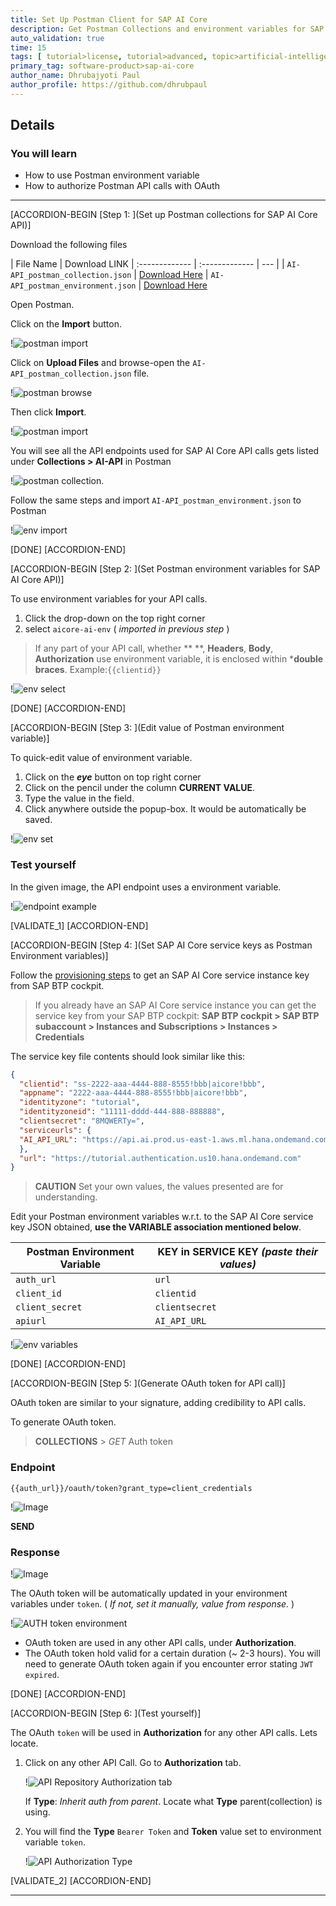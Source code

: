 ```yaml
---
title: Set Up Postman Client for SAP AI Core
description: Get Postman Collections and environment variables for SAP AI Core. Learn to generate OAuth token to authorize API calls.
auto_validation: true
time: 15
tags: [ tutorial>license, tutorial>advanced, topic>artificial-intelligence, topic>machine-learning, software-product>sap-ai-core ]
primary_tag: software-product>sap-ai-core
author_name: Dhrubajyoti Paul
author_profile: https://github.com/dhrubpaul
---
```


## Details
### You will learn
  - How to use Postman environment variable
  - How to authorize Postman API calls with OAuth
---

[ACCORDION-BEGIN [Step 1: ](Set up Postman collections for SAP AI Core API)]

Download the following files

|  File Name  | Download LINK
|  :------------- | :------------- | --- |
|  `AI-API_postman_collection.json` | [Download Here](https://raw.githubusercontent.com/SAPDocuments/Tutorials/master/tutorials/ai-core-aiapi-postman-setup/AI-API_postman_collection.json)
|  `AI-API_postman_environment.json` | [Download Here](https://raw.githubusercontent.com/SAPDocuments/Tutorials/master/tutorials/ai-core-aiapi-postman-setup/AI-API_postman_environment.json)


Open Postman.

Click on the **Import** button.

!![postman import](img/postman/ai-import.png)

Click on **Upload Files** and browse-open the `AI-API_postman_collection.json` file.

!![postman browse](img/postman/browse.png)

Then click **Import**.

!![postman import](img/postman/ai-import-2.png)

You will see all the API endpoints used for SAP AI Core API calls gets listed under **Collections > AI-API** in Postman

!![postman collection](img/postman/ai-import-3.png).

Follow the same steps and import `AI-API_postman_environment.json` to Postman

!![env import](img/postman/env-import.png)

[DONE]
[ACCORDION-END]


[ACCORDION-BEGIN [Step 2: ](Set Postman environment variables for SAP AI Core API)]

To use environment variables for your API calls.

1. Click the drop-down on the top right corner
2. select `aicore-ai-env` ( *imported in previous step* )

> If any part of your API call, whether **  **, **Headers**, **Body**, **Authorization** use environment variable, it is enclosed within ***double braces**. Example:`{{clientid}}`

!![env select](img/postman/env-select.png)

[DONE]
[ACCORDION-END]

[ACCORDION-BEGIN [Step 3: ](Edit value of Postman environment variable)]

To quick-edit value of environment variable.

1. Click on the ***eye*** button on top right corner
2. Click on the pencil under the column **CURRENT VALUE**.
3. Type the value in the field.
4. Click anywhere outside the popup-box. It would be automatically be saved.

!![env set](img/postman/env-set.png)


### Test yourself

In the given image, the API endpoint uses a environment variable.

!![endpoint example](img/postman/ques-endpoint.png)

[VALIDATE_1]
[ACCORDION-END]

[ACCORDION-BEGIN [Step 4: ](Set SAP AI Core service keys as Postman Environment variables)]


Follow the [provisioning steps](https://help.sap.com/viewer/product/AI_CORE/CLOUD/en-US) to get an SAP AI Core service instance key from SAP BTP cockpit.

> If you already have an SAP AI Core service instance you can get the service key from your SAP BTP cockpit:
**SAP BTP cockpit > SAP BTP subaccount > Instances and Subscriptions > Instances > Credentials**

The service key file contents should look similar like this:

```JSON
{
  "clientid": "ss-2222-aaa-4444-888-8555!bbb|aicore!bbb",
  "appname": "2222-aaa-4444-888-8555!bbb|aicore!bbb",
  "identityzone": "tutorial",
  "identityzoneid": "11111-dddd-444-888-888888",
  "clientsecret": "8MQWERTy=",
  "serviceurls": {
  "AI_API_URL": "https://api.ai.prod.us-east-1.aws.ml.hana.ondemand.com"
  },
  "url": "https://tutorial.authentication.us10.hana.ondemand.com"
}
```

> **CAUTION** Set your own values, the values presented are for understanding.

Edit your Postman environment variables w.r.t. to the SAP AI Core service key JSON obtained, **use the VARIABLE association mentioned below**.

| Postman Environment Variable | KEY in SERVICE KEY *(paste their values)* |
|--- | --- |
| `auth_url` | `url`
| `client_id` | `clientid`
| `client_secret` | `clientsecret`
| `apiurl` | `AI_API_URL`

!![env variables](img/postman/env-set-1.png)

[DONE]
[ACCORDION-END]


[ACCORDION-BEGIN [Step 5: ](Generate OAuth token for API call)]

OAuth token are similar to your signature, adding credibility to API calls.

To generate OAuth token.

> **COLLECTIONS** > *GET* Auth token

### Endpoint
`{{auth_url}}/oauth/token?grant_type=client_credentials`

!![Image](img/postman/auth_token1.png)

**SEND**

### Response

!![Image](img/postman/auth_response.png)

The OAuth token will be automatically updated in your environment variables under `token`. ( *If not, set it manually, value from response.* )

!![AUTH token environment](img/postman/auth_token_env.png)

- OAuth token are used in any other API calls, under **Authorization**.
- The OAuth token hold valid for a certain duration (~ 2-3 hours). You will need to generate OAuth token again if you encounter error stating ```JWT expired```.


[DONE]
[ACCORDION-END]

[ACCORDION-BEGIN [Step 6: ](Test yourself)]

The OAuth `token` will be used in **Authorization** for any other API calls. Lets locate.

1. Click on any other API Call. Go to **Authorization** tab.

	!![API Repository Authorization tab](img/postman/auth_usage_1.png)

    If **Type**: *Inherit auth from parent*. Locate what **Type** parent(collection) is using.

2. You will find the **Type** `Bearer Token` and **Token** value set to environment variable `token`.

	!![API Authorization Type](img/postman/auth_usage_2.png)

[VALIDATE_2]
[ACCORDION-END]

---
